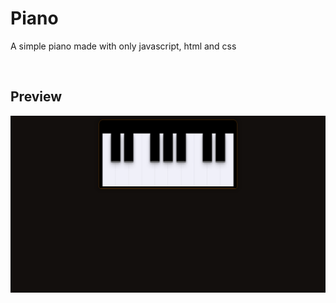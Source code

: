 # Piano

A simple piano made with only javascript, html and css

<br>

## Preview
![Screenshot](https://github.com/Juniordell/Piano.js/blob/master/assets/pianoFoto.png?raw=true)


